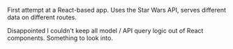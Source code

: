 First attempt at a React-based app. Uses the Star Wars API, serves different data on different routes.

Disappointed I couldn't keep all model / API query logic out of React components. Something to look into.
